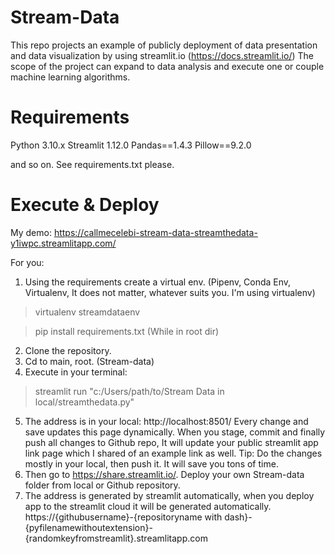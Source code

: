 # Stream-Data

This repo projects an example of publicly deployment of data presentation and data visualization by using streamlit.io (https://docs.streamlit.io/) The scope of the project can expand to data analysis and execute one or couple machine learning algorithms.

# Requirements 

Python 3.10.x
Streamlit 1.12.0
Pandas==1.4.3
Pillow==9.2.0

and so on. See requirements.txt please.

# Execute & Deploy

My demo:
https://callmecelebi-stream-data-streamthedata-y1iwpc.streamlitapp.com/

For you:
1. Using the requirements create a virtual env. (Pipenv, Conda Env, Virtualenv, It does not matter, whatever suits you. I'm using virtualenv)
  > virtualenv streamdataenv
  
  > pip install requirements.txt (While in root dir)
2. Clone the repository.
3. Cd to main, root. (Stream-data)
4. Execute in your terminal:
  > streamlit run "c:/Users/path/to/Stream Data in local/streamthedata.py"                                                                              
5. The address is in your local:
   http://localhost:8501/
   Every change and save updates this page dynamically. When you stage, commit and finally push all changes to Github repo, It will update your public streamlit app link page which I shared of an example link as well. Tip: Do the changes mostly in your local, then push it. It will save you tons of time.
6. Then go to https://share.streamlit.io/. Deploy your own Stream-data folder from local or Github repository.
7. The address is generated by streamlit automatically, when you deploy app to the streamlit cloud it will be generated automatically.
   https://{githubusername}-{repositoryname with dash}-{pyfilenamewithoutextension}-{randomkeyfromstreamlit}.streamlitapp.com
   
